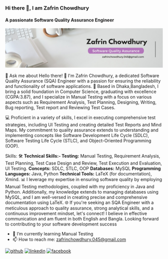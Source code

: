 ### Hi there 👋, I am  Zafrin Chowdhury
#### A passionate Software Quality Assurance Engineer 
![A passionate Software Quality Assurance Engineer ](https://github.com/Zafrin-Chowdhury-Joya/Zafrin-Chowdhury-Joya/blob/main/Banner.jpeg)

💬 Ask me about Hello there! 👋 I'm Zafrin Chowdhury, a dedicated Software Quality Assurance (SQA) Engineer with a passion for ensuring the reliability and functionality of software applications. 🚀 Based in Dhaka,Bangladesh, I bring a solid foundation in Computer Science, graduating with excellence (CGPA:3.87), and I specialize in Manual Testing with a focus on various aspects such as Requirement Analysis, Test Planning, Designing, Writing, Bug reporting, Test report and Reviewing Test Cases.

💻 Proficient in a variety of skills, I excel in executing comprehensive test strategies, including UI Testing and creating detailed Test Reports and Mind Maps. My commitment to quality assurance extends to understanding and implementing concepts like Software Development Life Cycle (SDLC), Software Testing Life Cycle (STLC), and Object-Oriented Programming (OOP).

Skills: 🛠️ **Technical Skills:- Testing:** Manual Testing, Requirement Analysis, Test Planning, Test Case Design and Review, Test Execution and Evaluation, UI Testing.  **Concepts:** SDLC, STLC, OOP **Databases:** MySQL **Programming Languages:** Java, Python **Technical Tools:** LaTeX (for documentation), Xmind. 📊 I leverage my expertise in ensuring software quality by employing Manual Testing methodologies, coupled with my proficiency in Java and Python. Additionally, my knowledge extends to managing databases using MySQL, and I am well-versed in creating precise and comprehensive documentation using LaTeX.  🌐 If you're seeking an SQA Engineer with a meticulous approach to quality assurance, strong analytical skills, and a continuous improvement mindset, let's connect! I believe in effective communication and am fluent in both English and Bangla. Looking forward to contributing to your software development success 

- 🌱 I’m currently learning Manual Testing  
- 📫 How to reach me: zafrinchowdhury.045@gmail.com 


[<img src='https://cdn.jsdelivr.net/npm/simple-icons@3.0.1/icons/github.svg' alt='github' height='40'>](https://github.com/https://github.com/Zafrin-Chowdhury-Joya)  [<img src='https://cdn.jsdelivr.net/npm/simple-icons@3.0.1/icons/linkedin.svg' alt='linkedin' height='40'>](https://www.linkedin.com/in/https://www.linkedin.com/in/zafrin-chowdhury/)  [<img src='https://cdn.jsdelivr.net/npm/simple-icons@3.0.1/icons/facebook.svg' alt='facebook' height='40'>](https://www.facebook.com/https://www.facebook.com/zafrin.c.joya?mibextid=ZbWKw)  

